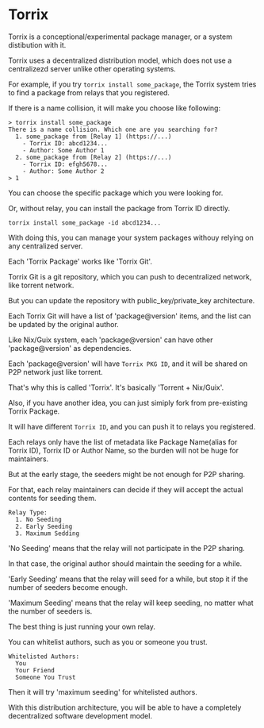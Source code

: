 # Torrix

Torrix is a conceptional/experimental package manager, or a system distibution with it.

Torrix uses a decentralized distribution model, which does not use a centralizezd server unlike other operating systems.

For example, if you try `torrix install some_package`, the Torrix system tries to find a package from relays that you registered.

If there is a name collision, it will make you choose like following:

```
> torrix install some_package
There is a name collision. Which one are you searching for?
  1. some_package from [Relay 1] (https://...)
    - Torrix ID: abcd1234...
    - Author: Some Author 1
  2. some_package from [Relay 2] (https://...)
    - Torrix ID: efgh5678...
    - Author: Some Author 2
> 1
```

You can choose the specific package which you were looking for.

Or, without relay, you can install the package from Torrix ID directly.

```
torrix install some_package -id abcd1234...
```

With doing this, you can manage your system packages withouy relying on any centralized server.

Each 'Torrix Package' works like 'Torrix Git'.

Torrix Git is a git repository, which you can push to decentralized network, like torrent network.

But you can update the repository with public_key/private_key architecture.

Each Torrix Git will have a list of 'package@version' items, and the list can be updated by the original author.

Like Nix/Guix system, each 'package@version' can have other 'package@version' as dependencies.

Each 'package@version' will have `Torrix PKG ID`, and it will be shared on P2P network just like torrent.

That's why this is called 'Torrix'. It's basically 'Torrent + Nix/Guix'.

Also, if you have another idea, you can just simiply fork from pre-existing Torrix Package.

It will have different `Torrix ID`, and you can push it to relays you registered.

Each relays only have the list of metadata like Package Name(alias for Torrix ID), Torrix ID or Author Name, so the burden will not be huge for maintainers.

But at the early stage, the seeders might be not enough for P2P sharing.

For that, each relay maintainers can decide if they will accept the actual contents for seeding them.

```
Relay Type:
  1. No Seeding
  2. Early Seeding
  3. Maximum Sedding
```

'No Seeding' means that the relay will not participate in the P2P sharing.

In that case, the original author should maintain the seeding for a while.

'Early Seeding' means that the relay will seed for a while, but stop it if the number of seeders become enough.

'Maximum Seeding' means that the relay will keep seeding, no matter what the number of seeders is.

The best thing is just running your own relay.

You can whitelist authors, such as you or someone you trust.

```
Whitelisted Authors:
  You
  Your Friend
  Someone You Trust
```

Then it will try 'maximum seeding' for whitelisted authors.

With this distribution architecture, you will be able to have a completely decentralized software development model.
